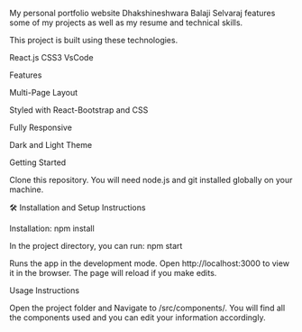 
My personal portfolio website Dhakshineshwara Balaji Selvaraj features some of my projects as well as my resume and technical skills.

This project is built using these technologies.

React.js
CSS3
VsCode


Features

Multi-Page Layout

Styled with React-Bootstrap and CSS

Fully Responsive

Dark and Light Theme

Getting Started

Clone this repository. You will need node.js and git installed globally on your machine.

🛠 Installation and Setup Instructions

Installation: npm install

In the project directory, you can run: npm start

Runs the app in the development mode.
Open http://localhost:3000 to view it in the browser. The page will reload if you make edits.

Usage Instructions

Open the project folder and Navigate to /src/components/.
You will find all the components used and you can edit your information accordingly.
